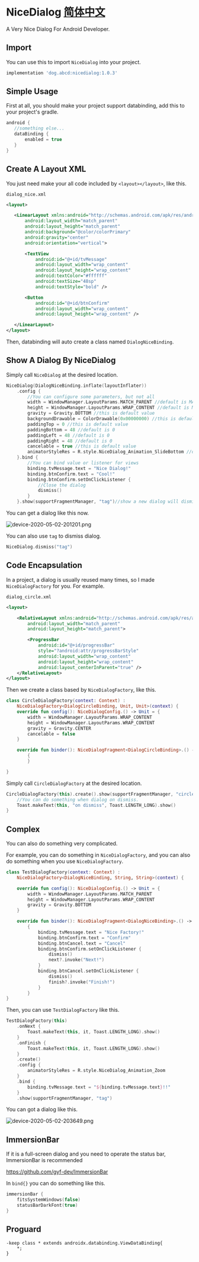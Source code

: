 # NiceDialog   [简体中文](README_zh.md)
A Very Nice Dialog For Android Developer.

## Import

You can use this to import `NiceDialog` into your project.

```gradle
implementation 'dog.abcd:nicedialog:1.0.3'
```

## Simple Usage

First at all, you should make your project support databinding, add this to your project's gradle.

 ```gradle
android {
    //something else...
    dataBinding {
        enabled = true
    }
}
 ```
 
 ## Create A Layout XML
 
 You just need make your all code included by `<layout></layout>`, like this.
 
 `dialog_nice.xml`
 
 ```xml
<layout>

    <LinearLayout xmlns:android="http://schemas.android.com/apk/res/android"
        android:layout_width="match_parent"
        android:layout_height="match_parent"
        android:background="@color/colorPrimary"
        android:gravity="center"
        android:orientation="vertical">

        <TextView
            android:id="@+id/tvMessage"
            android:layout_width="wrap_content"
            android:layout_height="wrap_content"
            android:textColor="#ffffff"
            android:textSize="48sp"
            android:textStyle="bold" />

        <Button
            android:id="@+id/btnConfirm"
            android:layout_width="wrap_content"
            android:layout_height="wrap_content" />

    </LinearLayout>
</layout>
 ```
 
 Then, databinding will auto create a class named `DialogNiceBinding`.
 
 ## Show A Dialog By NiceDialog
 
 Simply call `NiceDialog` at the desired location.
 
```kotlin
NiceDialog(DialogNiceBinding.inflate(layoutInflater))
    .config {
        //You can configure some parameters, but not all
        width = WindowManager.LayoutParams.MATCH_PARENT //default is MATCH_PARENT
        height = WindowManager.LayoutParams.WRAP_CONTENT //default is MATCH_PARENT
        gravity = Gravity.BOTTOM //this is default value
        backgroundDrawable = ColorDrawable(0x00000000) //this is default value
        paddingTop = 0 //this is default value
        paddingBottom = 48 //default is 0
        paddingLeft = 48 //default is 0
        paddingRight = 48 //default is 0
        cancelable = true //this is default value
        animatorStyleRes = R.style.NiceDialog_Animation_SlideBottom //default is 0, 0 is mean not use animate
    }.bind {
        //You can bind value or listener for views
        binding.tvMessage.text = "Nice Dialog!"
        binding.btnConfirm.text = "Cool!"
        binding.btnConfirm.setOnClickListener { 
            //Close the dialog
            dismiss()
        }
    }.show(supportFragmentManager, "tag")//show a new dialog will dismiss old dialog that same tag, if it not be null
```

You can get a dialog like this now.

![device-2020-05-02-201201.png](device-2020-05-02-201201.png)

You can also use `tag` to dismiss dialog.

```kotlin
NiceDialog.dismiss("tag")
```

## Code Encapsulation

In a project, a dialog is usually reused many times, so I made `NiceDialogFactory` for you. For example.

`dialog_circle.xml`

```xml
<layout>

    <RelativeLayout xmlns:android="http://schemas.android.com/apk/res/android"
        android:layout_width="match_parent"
        android:layout_height="match_parent">

        <ProgressBar
            android:id="@+id/progressBar"
            style="?android:attr/progressBarStyle"
            android:layout_width="wrap_content"
            android:layout_height="wrap_content"
            android:layout_centerInParent="true" />
    </RelativeLayout>
</layout>
```

Then we create a class based by `NiceDialogFactory`, like this.

```kotlin
class CircleDialogFactory(context: Context) :
    NiceDialogFactory<DialogCircleBinding, Unit, Unit>(context) {
    override fun config(): NiceDialogConfig.() -> Unit = {
        width = WindowManager.LayoutParams.WRAP_CONTENT
        height = WindowManager.LayoutParams.WRAP_CONTENT
        gravity = Gravity.CENTER
        cancelable = false
    }

    override fun binder(): NiceDialogFragment<DialogCircleBinding>.() -> Unit =
        {
        }

}
```

Simply call `CircleDialogFactory` at the desired location.

```kotlin
CircleDialogFactory(this).create().show(supportFragmentManager, "circle").onDismiss {
    //You can do something when dialog on dismiss.
    Toast.makeText(this, "on dismiss", Toast.LENGTH_LONG).show()
}
```

## Complex

You can also do something very complicated.

For example, you can do something in `NiceDialogFactory`, and you can also do something when you use `NiceDialogFactory`.

```kotlin
class TestDialogFactory(context: Context) :
    NiceDialogFactory<DialogNiceBinding, String, String>(context) {

    override fun config(): NiceDialogConfig.() -> Unit = {
        width = WindowManager.LayoutParams.MATCH_PARENT
        height = WindowManager.LayoutParams.WRAP_CONTENT
        gravity = Gravity.BOTTOM
    }

    override fun binder(): NiceDialogFragment<DialogNiceBinding>.() -> Unit =
        {
            binding.tvMessage.text = "Nice Factory!"
            binding.btnConfirm.text = "Confirm"
            binding.btnCancel.text = "Cancel"
            binding.btnConfirm.setOnClickListener {
                dismiss()
                next?.invoke("Next!")
            }
            binding.btnCancel.setOnClickListener {
                dismiss()
                finish?.invoke("Finish!")
            }
        }
}
```

Then, you can use `TestDialogFactory` like this.

```kotlin
TestDialogFactory(this)
    .onNext {
        Toast.makeText(this, it, Toast.LENGTH_LONG).show()
    }
    .onFinish {
        Toast.makeText(this, it, Toast.LENGTH_LONG).show()
    }
    .create()
    .config {
        animatorStyleRes = R.style.NiceDialog_Animation_Zoom
    }
    .bind {
        binding.tvMessage.text = "${binding.tvMessage.text}!!"
    }
    .show(supportFragmentManager, "tag")
```

You can got a dialog like this.

![device-2020-05-02-203649.png](device-2020-05-02-203649.png)

## ImmersionBar

If it is a full-screen dialog and you need to operate the status bar, ImmersionBar is recommended

https://github.com/gyf-dev/ImmersionBar

In `bind{}` you can do something like this.

```kotlin
immersionBar {
    fitsSystemWindows(false)
    statusBarDarkFont(true)
}
```

## Proguard

```
-keep class * extends androidx.databinding.ViewDataBinding{
    *;
}
```
